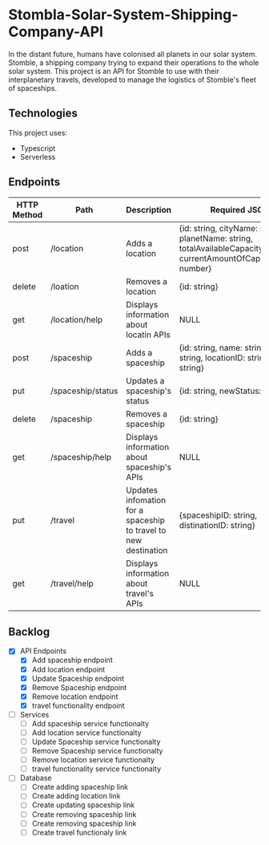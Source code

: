 # Stombla-Solar-System-Shipping-Company-API

In the distant future, humans have colonised all planets in our solar system. Stomble, a shipping company trying to expand their operations to the whole solar system. This project is an API for Stomble to use with their interplanetary travels, developed to manage the logistics of Stomble's fleet of spaceships.

## Technologies

This project uses:

- Typescript
- Serverless

## Endpoints
HTTP Method | Path | Description | Required JSON
------------|------|-------------|---------------
post | /location | Adds a location | {id: string, cityName: string, planetName: string, totalAvailableCapacity: number, currentAmountOfCapacityUsed: number}
delete | /loation | Removes a location | {id: string}
get | /location/help | Displays information about locatin APIs | NULL
post | /spaceship | Adds a spaceship | {id: string, name: string, model: string, locationID: string, status: string}
put | /spaceship/status | Updates a spaceship's status | {id: string, newStatus: string}
delete | /spaceship | Removes a spaceship | {id: string}
get | /spaceship/help | Displays information about spaceship's APIs | NULL
put | /travel | Updates infomation for a spaceship to travel to new destination| {spaceshipID: string, distinationID: string}
get | /travel/help | Displays information about travel's APIs | NULL

## Backlog
- [x] API Endpoints
  - [x] Add spaceship endpoint
  - [x] Add location endpoint
  - [x] Update Spaceship endpoint
  - [x] Remove Spaceship endpoint
  - [x] Remove location endpoint
  - [x] travel functionality endpoint
- [ ] Services
  - [ ] Add spaceship service functionalty
  - [ ] Add location service functionalty
  - [ ] Update Spaceship service functionalty
  - [ ] Remove Spaceship service functionalty
  - [ ] Remove location service functionalty
  - [ ] travel functionality service functionalty
- [ ] Database
  - [ ] Create adding spaceship link
  - [ ] Create adding location link
  - [ ] Create updating spaceship link
  - [ ] Create removing spaceship link
  - [ ] Create removing spaceship link
  - [ ] Create travel functionaly link
